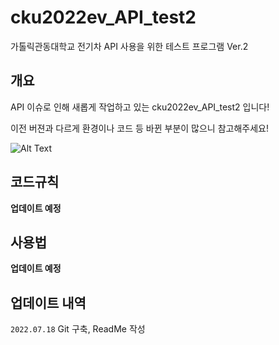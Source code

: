 # cku2022ev_API_test2
가톨릭관동대학교 전기차 API 사용을 위한 테스트 프로그램 Ver.2

## 개요

API 이슈로 인해 새롭게 작업하고 있는 cku2022ev_API_test2 입니다!

이전 버젼과 다르게 환경이나 코드 등 바뀐 부분이 많으니 참고해주세요!

![Alt Text](https://mblogthumb-phinf.pstatic.net/MjAxNzA0MjlfNjcg/MDAxNDkzNDMxMjg0MTky.ZeNF2yR-4BNwOHJAqBkWmqMmCnNhDR_TpKdDkfmK728g.FFS3CwvwEfX4hMN-YjOZHjvNuEasK19HLLCZnzLq0HYg.GIF.sukaye5482/255EEC3A5903063F48DC23.gif?type=w800)


## 코드규칙

**업데이트 예정**


## 사용법

**업데이트 예정**


## 업데이트 내역

`2022.07.18` Git 구축, ReadMe 작성
